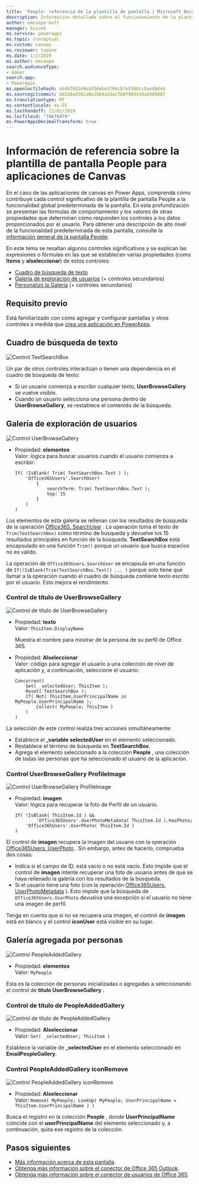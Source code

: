 ```yaml
---
title: 'People: referencia de la plantilla de pantalla | Microsoft Docs'
description: Información detallada sobre el funcionamiento de la plantilla de pantalla People para aplicaciones de canvas en PowerApps
author: emcoope-msft
manager: kvivek
ms.service: powerapps
ms.topic: conceptual
ms.custom: canvas
ms.reviewer: tapanm
ms.date: 1/2/2019
ms.author: emcoope
search.audienceType:
- maker
search.app:
- PowerApps
ms.openlocfilehash: ab4b7683d4ea550ebe5704cb7e5580ccbae48deb
ms.sourcegitcommit: dd2a8a0362a8e1b64a1dac7b9f98d43da8d0bd87
ms.translationtype: MT
ms.contentlocale: es-ES
ms.lasthandoff: 12/02/2019
ms.locfileid: "74674979"
ms.PowerAppsDecimalTransform: true
---
```

# <a name="reference-information-about-the-people-screen-template-for-canvas-apps"></a>Información de referencia sobre la plantilla de pantalla People para aplicaciones de Canvas

En el caso de las aplicaciones de canvas en Power Apps, comprenda cómo contribuye cada control significativo de la plantilla de pantalla People a la funcionalidad global predeterminada de la pantalla. En esta profundización se presentan las fórmulas de comportamiento y los valores de otras propiedades que determinan cómo responden los controles a los datos proporcionados por el usuario. Para obtener una descripción de alto nivel de la funcionalidad predeterminada de esta pantalla, consulte la [información general de la pantalla People](people-screen-overview.md).

En este tema se resaltan algunos controles significativos y se explican las expresiones o fórmulas en las que se establecen varias propiedades (como **Items** y **alseleccionar**) de estos controles:

* [Cuadro de búsqueda de texto](#text-search-box)
* [Galería de exploración de usuarios](#user-browse-gallery) (+ controles secundarios)
* [Personalizó la Galería](#people-added-gallery) (+ controles secundarios)

## <a name="prerequisite"></a>Requisito previo

Está familiarizado con cómo agregar y configurar pantallas y otros controles a medida que [crea una aplicación en PowerApps](../data-platform-create-app-scratch.md).

## <a name="text-search-box"></a>Cuadro de búsqueda de texto

![Control TextSearchBox](media/people-screen/people-search-box.png)

Un par de otros controles interactúan o tienen una dependencia en el cuadro de búsqueda de texto:

* Si un usuario comienza a escribir cualquier texto, **UserBrowseGallery** se vuelve visible.
* Cuando un usuario selecciona una persona dentro de **UserBrowseGallery**, se restablece el contenido de la búsqueda.

## <a name="user-browse-gallery"></a>Galería de exploración de usuarios

![Control UserBrowseGallery](media/people-screen/people-browse-gall.png)

* Propiedad: **elementos**<br>
    Valor: lógica para buscar usuarios cuando el usuario comienza a escribir:
    
    ```powerapps-comma
    If( !IsBlank( Trim( TextSearchBox.Text ) ); 
        'Office365Users'.SearchUser(
            {
                searchTerm: Trim( TextSearchBox.Text ); 
                top: 15
            }
        )
    )
    ```
    
Los elementos de esta galería se rellenan con los resultados de búsqueda de la operación [Office365. SearchUser](https://docs.microsoft.com/connectors/office365users/#searchuser) . La operación toma el texto de `Trim(TextSearchBox)` como término de búsqueda y devuelve los 15 resultados principales en función de la búsqueda. **TextSearchBox** está encapsulado en una función `Trim()` porque un usuario que busca espacios no es válido.

La operación de `Office365Users.SearchUser` se encapsula en una función de `If(!IsBlank(Trim(TextSearchBox.Text)) ... )` porque solo tiene que llamar a la operación cuando el cuadro de búsqueda contiene texto escrito por el usuario. Esto mejora el rendimiento.

### <a name="userbrowsegallery-title-control"></a>Control de título de UserBrowseGallery

![Control de título de UserBrowseGallery](media/people-screen/people-browse-gall-title.png)

* Propiedad: **texto**<br>Valor: `ThisItem.DisplayName`

  Muestra el nombre para mostrar de la persona de su perfil de Office 365.

* Propiedad: **Alseleccionar**<br>
    Valor: código para agregar el usuario a una colección de nivel de aplicación y, a continuación, seleccione el usuario:

    ```powerapps-comma
    Concurrent(
        Set( _selectedUser; ThisItem );
        Reset( TextSearchBox );
        If( Not( ThisItem.UserPrincipalName in MyPeople.UserPrincipalName ); 
            Collect( MyPeople; ThisItem )
        )
    )
    ```
La selección de este control realiza tres acciones simultáneamente:

   * Establece el **\_variable selectedUser** en el elemento seleccionado.
   * Restablece el término de búsqueda en **TextSearchBox**.
   * Agrega el elemento seleccionado a la colección **People** , una colección de todas las personas que ha seleccionado el usuario de la aplicación.

### <a name="userbrowsegallery-profileimage-control"></a>Control UserBrowseGallery ProfileImage

![Control UserBrowseGallery ProfileImage](media/people-screen/people-browse-gall-image.png)

* Propiedad: **imagen**<br>
    Valor: lógica para recuperar la foto de Perfil de un usuario.

    ```powerapps-comma
    If( !IsBlank( ThisItem.Id ) && 
            'Office365Users'.UserPhotoMetadata( ThisItem.Id ).HasPhoto;
        'Office365Users'.UserPhoto( ThisItem.Id )
    )
    ```

El control de **imagen** recupera la imagen del usuario con la operación [Office365Users. UserPhoto](https://docs.microsoft.com/connectors/office365users/#get-user-photo--v1-) . Sin embargo, antes de hacerlo, comprueba dos cosas:
  
   * Indica si el campo de ID. está vacío o no está vacío. Esto impide que el control de **imagen** intente recuperar una foto de usuario antes de que se haya rellenado la galería con los resultados de la búsqueda.
   * Si el usuario tiene una foto (con la operación [Office365Users. UserPhotoMetadata](https://docs.microsoft.com/connectors/office365users/#get-user-photo-metadata) ). Esto impide que la búsqueda de `Office365Users.UserPhoto` devuelva una excepción si el usuario no tiene una imagen de perfil.

Tenga en cuenta que si no se recupera una imagen, el control de **imagen** está en blanco y el control **iconUser** está visible en su lugar.

## <a name="people-added-gallery"></a>Galería agregada por personas

![Control PeopleAddedGallery](media/people-screen/people-people-gall.png)

* Propiedad: **elementos**<br>
    Valor: `MyPeople`

Esta es la colección de personas inicializadas o agregadas a seleccionando el control de **título UserBrowseGallery** .

### <a name="peopleaddedgallery-title-control"></a>Control de título de PeopleAddedGallery

![Control de título de PeopleAddedGallery](media/people-screen/people-people-gall-title.png)

* Propiedad: **Alseleccionar**<br>
    Valor: `Set( _selectedUser; ThisItem )`

Establece la variable de **_selectedUser** en el elemento seleccionado en **EmailPeopleGallery**.

### <a name="peopleaddedgallery-iconremove-control"></a>Control PeopleAddedGallery iconRemove

![Control PeopleAddedGallery iconRemove](media/people-screen/people-people-gall-delete.png)

* Propiedad: **Alseleccionar**<br>
    Valor: `Remove( MyPeople; LookUp( MyPeople; UserPrincipalName = ThisItem.UserPrincipalName ) )`

Busca el registro en la colección **People** , donde **UserPrincipalName** coincide con el **userPrincipalName** del elemento seleccionado y, a continuación, quita ese registro de la colección.

## <a name="next-steps"></a>Pasos siguientes

* [Más información acerca de esta pantalla](./people-screen-overview.md).
* [Obtenga más información sobre el conector de Office 365 Outlook](../connections/connection-office365-outlook.md).
* [Obtenga más información sobre el conector de usuarios de Office 365](../connections/connection-office365-users.md).
